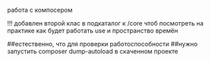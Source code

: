 работа с компосером

!!!
добавлен второй клас в подкаталог к /core чтоб посмотреть на практике
как будет работать use и пространство времён

##естественно, что для проверки работоспособности
##нужно запустить composer dump-autoload    в скаченном проекте
